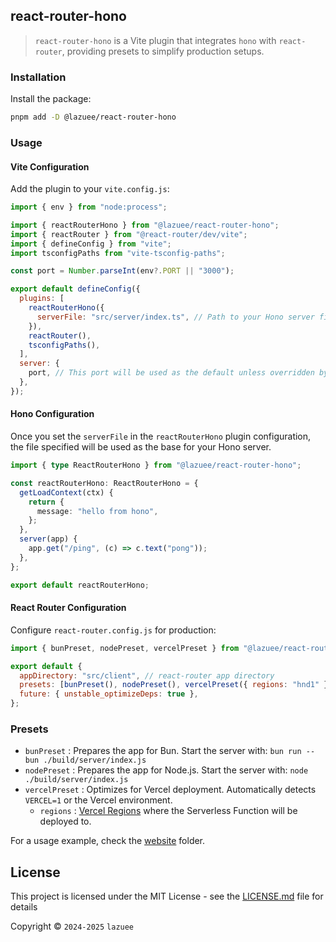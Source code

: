## react-router-hono

> `react-router-hono` is a Vite plugin that integrates `hono` with `react-router`, providing presets to simplify production setups.

### Installation

Install the package:

```bash
pnpm add -D @lazuee/react-router-hono
```

### Usage

#### Vite Configuration

Add the plugin to your `vite.config.js`:

```js
import { env } from "node:process";

import { reactRouterHono } from "@lazuee/react-router-hono";
import { reactRouter } from "@react-router/dev/vite";
import { defineConfig } from "vite";
import tsconfigPaths from "vite-tsconfig-paths";

const port = Number.parseInt(env?.PORT || "3000");

export default defineConfig({
  plugins: [
    reactRouterHono({
      serverFile: "src/server/index.ts", // Path to your Hono server file
    }),
    reactRouter(),
    tsconfigPaths(),
  ],
  server: {
    port, // This port will be used as the default unless overridden by `process.env.PORT` or `process.env.APP_PORT`
  },
});
```

#### Hono Configuration

Once you set the `serverFile` in the `reactRouterHono` plugin configuration, the file specified will be used as the base for your Hono server.

```ts
import { type ReactRouterHono } from "@lazuee/react-router-hono";

const reactRouterHono: ReactRouterHono = {
  getLoadContext(ctx) {
    return {
      message: "hello from hono",
    };
  },
  server(app) {
    app.get("/ping", (c) => c.text("pong"));
  },
};

export default reactRouterHono;
```

#### React Router Configuration

Configure `react-router.config.js` for production:

```js
import { bunPreset, nodePreset, vercelPreset } from "@lazuee/react-router-hono";

export default {
  appDirectory: "src/client", // react-router app directory
  presets: [bunPreset(), nodePreset(), vercelPreset({ regions: "hnd1" })],
  future: { unstable_optimizeDeps: true },
};
```

### Presets

- `bunPreset` : Prepares the app for Bun. Start the server with:  `bun run --bun ./build/server/index.js`
- `nodePreset` : Prepares the app for Node.js. Start the server with:  `node ./build/server/index.js`
- `vercelPreset` : Optimizes for Vercel deployment. Automatically detects `VERCEL=1` or the Vercel environment.
  - `regions` : [Vercel Regions](https://vercel.com/docs/edge-network/regions#region-list) where the Serverless Function will be deployed to.

For a usage example, check the [website](../../website) folder.

## License

This project is licensed under the MIT License - see the [LICENSE.md](../../LICENSE.md) file for details

Copyright © `2024-2025` `lazuee`
